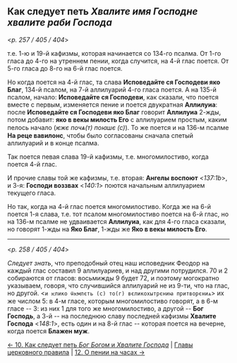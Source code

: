 ## Как следует петь *Хвалите имя Господне хвалите раби Господа* 

<*p. 257 / 405 / 404*>

т.е. 1-ю и 19-й кафизмы, которая начинается со 134-го псалма. От 1-го гласа до 4-го на утреннем пении, 
когда случится, на 4-й глас поется. От 5-го гласа до 8-го на 6-й глас поется.  

Но когда поется на 4-й глас, та слава **Исповедайте ся Господеви яко Благ**, 134-й псалом, на 7-й 
аллилуарий 4-го гласа поется. А на 135-й псалом, начало: **Исповедайте ся Господеви**, как сказали, 
что поется вместе с первым, изменяется пение и поется двукратная **Аллилуиа**: после 
**Исповедайте ся Господеви яко Благ** говорит **Аллилуиа** 2-жды, потом добавит: 
**яко в векы милость Его** с аллилуарием простым, каким пелось начало (*ѥжє почѧ(т) поꙗшє (с)*). 
То же поется и на 136-м псалме **На реце вавилонс**, чтобы было согласованы сначала спетый аллилуарий 
и в конце псалма. 

Так поется певая слава 19-й кафизмы, т.е. многомилостиво, когда поется 4-й глас. 

И прочие славы той же кафизмы, т.е. вторая: **Ангелы воспоют** <*137:1b*>, и 3-я: **Господи воззвах** <*140:1*> 
поются начальным аллилуарием текущего гласа. 

Но так, когда на 4-й глас поется многомилостиво. Когда же на 6-й поется 1-я слава, т.е. тот псалом 
многомилостиво поется на 6-й глас, но на 136-м псалме не удваивается **Аллилуиа**, как для 4-го гласа 
сказали, но говорят 1-жды на **Яко Благ**, 1-жды же **Яко в векы милость Его**. 

---

<*p. 258 / 405 / 404*>

*Следует знать*, что преподобный отец наш исповедник Феодор на каждый глас составил 9 аллилуариев, 
и над другими потрудился. 70 и 2 собираются от гласов: восьмижды 9 будет 72, и поэтому могократно 
указываем, говоря, что случившийся аллилуарий не из 9-ти, что на глас, но другой. 
<`и ѥлико ѿѥмлєть (с) то(г) вєликохытрєниꙗ притворєниѧ`> их же числом 5: в 4-м гласе, которым 
многомилостиво говорят, а в 6-м гласе -- 3: из них 1 для того же многомилостиво, а другой -- **Бог Господь**, 
а 3-й -- на последнюю славу последней кафизмы **Хвалите Господа** <*148:1*>, есть один и на 8-й глас -- 
которая поется на вечерне, когда поется **Блажен муж**.    

[← 10. Как следует петь *Бог Богом* и *Хвалите Господа*](10.md)
| [Главы церковного правила](README.md) 
| [12. О пении на часах →](12.md)

